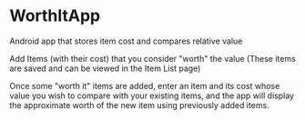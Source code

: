 # WorthItApp
Android app that stores item cost and compares relative value

Add Items (with their cost) that you consider "worth" the value (These items are saved and can be viewed in the Item List page)

Once some "worth it" items are added, enter an item and its cost whose value you wish to compare with your existing items, and
the app will display the approximate worth of the new item using previously added items. 
